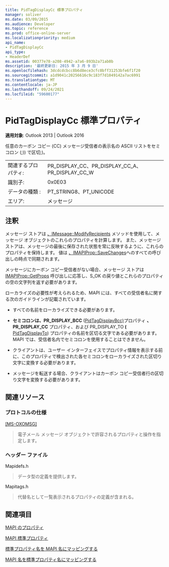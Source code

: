```yaml
---
title: PidTagDisplayCc 標準プロパティ
manager: soliver
ms.date: 03/09/2015
ms.audience: Developer
ms.topic: reference
ms.prod: office-online-server
ms.localizationpriority: medium
api_name:
- PidTagDisplayCc
api_type:
- HeaderDef
ms.assetid: 00377e78-a208-4942-a7a6-893b2a71ab0b
description: '最終更新日: 2015 年 3 月 9 日'
ms.openlocfilehash: 3dcdcdcbcc8b6d8ece3cfc0bff31253bfe6f1f20
ms.sourcegitcommit: a1d9041c20256616c9c183f7d1049142a7ac6991
ms.translationtype: MT
ms.contentlocale: ja-JP
ms.lasthandoff: 09/24/2021
ms.locfileid: "59600177"
---
```

# <a name="pidtagdisplaycc-canonical-property"></a>PidTagDisplayCc 標準プロパティ

  
  
**適用対象**: Outlook 2013 | Outlook 2016 
  
任意のカーボン コピー (CC) メッセージ受信者の表示名の ASCII リストをセミコロン (;)) で区切;)。 
  
|||
|:-----|:-----|
|関連するプロパティ:  <br/> |PR_DISPLAY_CC、PR_DISPLAY_CC_A、PR_DISPLAY_CC_W  <br/> |
|識別子:  <br/> |0x0E03  <br/> |
|データの種類 :   <br/> |PT_STRING8、PT_UNICODE  <br/> |
|エリア:  <br/> |メッセージ  <br/> |
   
## <a name="remarks"></a>注釈

メッセージ ストアは [、IMessage::ModifyRecipients](imessage-modifyrecipients.md) メソッドを使用して、メッセージ オブジェクトのこれらのプロパティを計算します。 また、メッセージ ストアは、メッセージの最後に保存された状態を常に反映するように、これらのプロパティを保持します。 値は [、IMAPIProp::SaveChanges](imapiprop-savechanges.md)へのすべての呼び出しの時点で同期されます。 
  
メッセージにカーボン コピー受信者がない場合、メッセージ ストアは [IMAPIProp::GetProps](imapiprop-getprops.md) 呼び出しに応答し、S_OK の戻り値とこれらのプロパティの空の文字列を返す必要があります。 
  
ローカライズの必要性が考えられるため、MAPI には、すべての受信者名に関する次のガイドラインが記載されています。
  
- すべての名前をローカライズできる必要があります。 
    
- **セミコロンは、PR_DISPLAY_BCC** ([PidTagDisplayBcc)](pidtagdisplaybcc-canonical-property.md)プロパティ **、PR_DISPLAY_CC** プロパティ、および PR_DISPLAY_TO **(** [PidTagDisplayTo](pidtagdisplayto-canonical-property.md)) プロパティの名前を区切る文字である必要があります。 MAPI では、受信者名内でセミコロンを使用することはできません。 
    
- クライアントは、ユーザー インターフェイスでプロパティ情報を表示する前に、このプロパティで検出された各セミコロンをローカライズされた区切り文字に変換する必要があります。 
    
- メッセージを転送する場合、クライアントはカーボン コピー受信者行の区切り文字を変換する必要があります。 
    
## <a name="related-resources"></a>関連リソース

### <a name="protocol-specifications"></a>プロトコルの仕様

[[MS-OXOMSG]](https://msdn.microsoft.com/library/daa9120f-f325-4afb-a738-28f91049ab3c%28Office.15%29.aspx)
  
> 電子メール メッセージ オブジェクトで許容されるプロパティと操作を指定します。
    
### <a name="header-files"></a>ヘッダー ファイル

Mapidefs.h
  
> データ型の定義を提供します。
    
Mapitags.h
  
> 代替名として一覧表示されるプロパティの定義が含まれる。
    
## <a name="see-also"></a>関連項目



[MAPI のプロパティ](mapi-properties.md)
  
[MAPI 標準プロパティ](mapi-canonical-properties.md)
  
[標準プロパティ名を MAPI 名にマッピングする](mapping-canonical-property-names-to-mapi-names.md)
  
[MAPI 名を標準プロパティ名にマッピングする](mapping-mapi-names-to-canonical-property-names.md)

